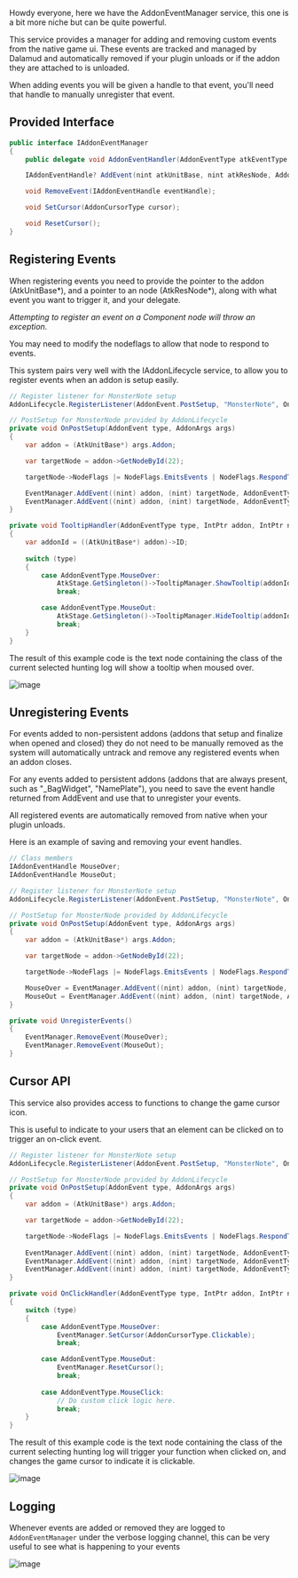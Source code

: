 Howdy everyone, here we have the AddonEventManager service, this one is a bit more niche but can be quite powerful.

This service provides a manager for adding and removing custom events from the native game ui. 
These events are tracked and managed by Dalamud and automatically removed if your plugin unloads or if the addon they are attached to is unloaded.

When adding events you will be given a handle to that event, you'll need that handle to manually unregister that event.

## Provided Interface
```cs
public interface IAddonEventManager
{
    public delegate void AddonEventHandler(AddonEventType atkEventType, nint atkUnitBase, nint atkResNode);

    IAddonEventHandle? AddEvent(nint atkUnitBase, nint atkResNode, AddonEventType eventType, AddonEventHandler eventHandler);

    void RemoveEvent(IAddonEventHandle eventHandle);

    void SetCursor(AddonCursorType cursor);

    void ResetCursor();
}
```

## Registering Events
When registering events you need to provide the pointer to the addon (AtkUnitBase*),
and a pointer to an node (AtkResNode*), along with what event you want to trigger it, and your delegate.

*Attempting to register an event on a Component node will throw an exception.*

You may need to modify the nodeflags to allow that node to respond to events.

This system pairs very well with the IAddonLifecycle service, to allow you to register events when an addon is setup easily.

```cs
// Register listener for MonsterNote setup
AddonLifecycle.RegisterListener(AddonEvent.PostSetup, "MonsterNote", OnPostSetup);

// PostSetup for MonsterNode provided by AddonLifecycle
private void OnPostSetup(AddonEvent type, AddonArgs args)
{
    var addon = (AtkUnitBase*) args.Addon;

    var targetNode = addon->GetNodeById(22);

    targetNode->NodeFlags |= NodeFlags.EmitsEvents | NodeFlags.RespondToMouse | NodeFlags.HasCollision;

    EventManager.AddEvent((nint) addon, (nint) targetNode, AddonEventType.MouseOver, TooltipHandler);
    EventManager.AddEvent((nint) addon, (nint) targetNode, AddonEventType.MouseOut, TooltipHandler);
}

private void TooltipHandler(AddonEventType type, IntPtr addon, IntPtr node)
{
    var addonId = ((AtkUnitBase*) addon)->ID;
    
    switch (type)
    {
        case AddonEventType.MouseOver:
            AtkStage.GetSingleton()->TooltipManager.ShowTooltip(addonId, (AtkResNode*)node, "This is a tooltip.");
            break;

        case AddonEventType.MouseOut:
            AtkStage.GetSingleton()->TooltipManager.HideTooltip(addonId);
            break;
    }
}
```

The result of this example code is the text node containing the class of the current selected hunting log will show a tooltip when moused over.

![image](https://github.com/goatcorp/dalamud-docs/assets/9083275/0b859b62-085c-4879-9316-2136232a3fc5)

## Unregistering Events
For events added to non-persistent addons (addons that setup and finalize when opened and closed) they do not need to be manually removed 
as the system will automatically untrack and remove any registered events when an addon closes.

For any events added to persistent addons (addons that are always present, such as "_BagWidget", "NamePlate"), you need to save the event handle returned from AddEvent and use that to unregister your events.

All registered events are automatically removed from native when your plugin unloads.

Here is an example of saving and removing your event handles.

```cs
// Class members
IAddonEventHandle MouseOver;
IAddonEventHandle MouseOut;

// Register listener for MonsterNote setup
AddonLifecycle.RegisterListener(AddonEvent.PostSetup, "MonsterNote", OnPostSetup);

// PostSetup for MonsterNode provided by AddonLifecycle
private void OnPostSetup(AddonEvent type, AddonArgs args)
{
    var addon = (AtkUnitBase*) args.Addon;

    var targetNode = addon->GetNodeById(22);

    targetNode->NodeFlags |= NodeFlags.EmitsEvents | NodeFlags.RespondToMouse | NodeFlags.HasCollision;

    MouseOver = EventManager.AddEvent((nint) addon, (nint) targetNode, AddonEventType.MouseOver, TooltipHandler);
    MouseOut = EventManager.AddEvent((nint) addon, (nint) targetNode, AddonEventType.MouseOut, TooltipHandler);
}

private void UnregisterEvents()
{
    EventManager.RemoveEvent(MouseOver);
    EventManager.RemoveEvent(MouseOut);
}
```

## Cursor API
This service also provides access to functions to change the game cursor icon.

This is useful to indicate to your users that an element can be clicked on to trigger an on-click event.

```cs
// Register listener for MonsterNote setup
AddonLifecycle.RegisterListener(AddonEvent.PostSetup, "MonsterNote", OnPostSetup);

// PostSetup for MonsterNode provided by AddonLifecycle
private void OnPostSetup(AddonEvent type, AddonArgs args)
{
    var addon = (AtkUnitBase*) args.Addon;

    var targetNode = addon->GetNodeById(22);

    targetNode->NodeFlags |= NodeFlags.EmitsEvents | NodeFlags.RespondToMouse | NodeFlags.HasCollision;
    
    EventManager.AddEvent((nint) addon, (nint) targetNode, AddonEventType.MouseOver, OnClickHandler);
    EventManager.AddEvent((nint) addon, (nint) targetNode, AddonEventType.MouseOut, OnClickHandler);
    EventManager.AddEvent((nint) addon, (nint) targetNode, AddonEventType.MouseClick, OnClickHandler);
}

private void OnClickHandler(AddonEventType type, IntPtr addon, IntPtr node)
{
    switch (type)
    {
        case AddonEventType.MouseOver:
            EventManager.SetCursor(AddonCursorType.Clickable);
            break;

        case AddonEventType.MouseOut:
            EventManager.ResetCursor();
            break;
        
        case AddonEventType.MouseClick:
            // Do custom click logic here.
            break;
    }
}
```

The result of this example code is the text node containing the class of the current selecting hunting log will trigger your function when clicked on, and changes the game cursor to indicate it is clickable.

![image](https://github.com/goatcorp/dalamud-docs/assets/9083275/78566abc-1f03-41cf-8973-dc3d3186b717)

## Logging
Whenever events are added or removed they are logged to `AddonEventManager` under the verbose logging channel, this can be very useful to see what is happening to your events

![image](https://github.com/goatcorp/dalamud-docs/assets/9083275/77cb00ed-e5ea-4219-82fa-ce22b92a41ad)
